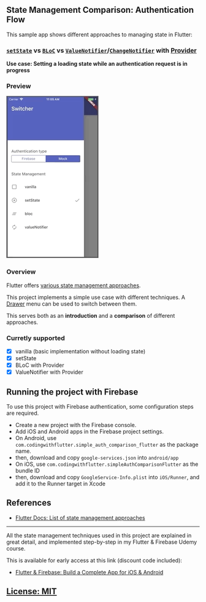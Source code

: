 ## State Management Comparison: Authentication Flow

This sample app shows different approaches to managing state in Flutter:

### [`setState`](https://flutter.dev/docs/development/data-and-backend/state-mgmt/options#setstate) vs [`BLoC`](https://flutter.dev/docs/development/data-and-backend/state-mgmt/options#bloc--rx) vs [`ValueNotifier`](https://api.flutter.dev/flutter/foundation/ValueNotifier-class.html)/[`ChangeNotifier`](https://api.flutter.dev/flutter/foundation/ChangeNotifier-class.html) with [Provider](https://pub.dev/packages/provider)

**Use case: Setting a loading state while an authentication request is in progress**

### Preview

![](media/preview.gif)

### Overview

Flutter offers [various state management approaches](https://flutter.dev/docs/development/data-and-backend/state-mgmt/options#bloc--rx).

This project implements a simple use case with different techniques. A [Drawer](https://api.flutter.dev/flutter/material/Drawer-class.html) menu can be used to switch between them.

This serves both as an **introduction** and a **comparison** of different approaches.

### Curretly supported

- [x] vanilla (basic implementation without loading state)
- [x] setState
- [x] BLoC with Provider
- [x] ValueNotifier with Provider

<!--
### YouTube video walk-through

[![Flutter State Management: setState, BLoC, ValueNotifier, ChangeNotifier + Provider](media/firebase-auth-banner-youtube.png)](https://youtu.be/TODO)
-->

## Running the project with Firebase

To use this project with Firebase authentication, some configuration steps are required.

- Create a new project with the Firebase console.
- Add iOS and Android apps in the Firebase project settings.
- On Android, use `com.codingwithflutter.simple_auth_comparison_flutter` as the package name.
- then, download and copy `google-services.json` into `android/app`
- On iOS, use `com.codingwithflutter.simpleAuthComparisonFlutter` as the bundle ID
- then, download and copy `GoogleService-Info.plist` into `iOS/Runner`, and add it to the Runner target in Xcode

## References

- [Flutter Docs: List of state management approaches](https://flutter.dev/docs/development/data-and-backend/state-mgmt/options)

----

All the state management techniques used in this project are explained in great detail, and implemented step-by-step in my Flutter & Firebase Udemy course.

This is available for early access at this link (discount code included):

- [Flutter & Firebase: Build a Complete App for iOS & Android](https://www.udemy.com/flutter-firebase-build-a-complete-app-for-ios-android/?couponCode=DART15&password=codingwithflutter)

## [License: MIT](LICENSE.md)
